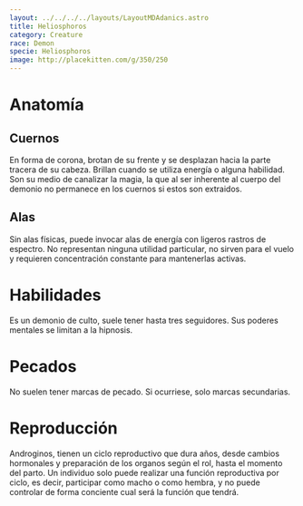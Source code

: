 ```yaml
---
layout: ../../../../layouts/LayoutMDAdanics.astro
title: Heliosphoros
category: Creature
race: Demon
specie: Heliosphoros
image: http://placekitten.com/g/350/250
---
```

# Anatomía
## Cuernos
En forma de corona, brotan de su frente y se desplazan hacia la parte tracera de su cabeza. Brillan cuando se utiliza energía o alguna habilidad. Son su medio de canalizar la magia, la que al ser inherente al cuerpo del demonio no permanece en los cuernos si estos son extraidos.
## Alas
Sin alas físicas, puede invocar alas de energía con ligeros rastros de espectro. No representan ninguna utilidad particular, no sirven para el vuelo y requieren concentración constante para mantenerlas activas.
# Habilidades
Es un demonio de culto, suele tener hasta tres seguidores. Sus poderes mentales se limitan a la hipnosis.
# Pecados
No suelen tener marcas de pecado. Si ocurriese, solo marcas secundarias.
# Reproducción
Androginos, tienen un ciclo reproductivo que dura años, desde cambios hormonales y preparación de los organos según el rol, hasta el momento del parto. Un individuo solo puede realizar una función reproductiva por ciclo, es decir, participar como macho o como hembra, y no puede controlar de forma conciente cual será la función que tendrá.
